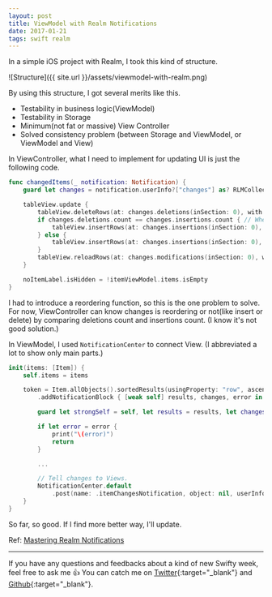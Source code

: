 ```yaml
---
layout: post
title: ViewModel with Realm Notifications
date: 2017-01-21
tags: swift realm
---
```


In a simple iOS project with Realm, I took this kind of structure.

![Structure]({{ site.url }}/assets/viewmodel-with-realm.png)

By using this structure, I got several merits like this.  

- Testability in business logic(ViewModel)  
- Testability in Storage
- Minimum(not fat or massive) View Controller  
- Solved consistency problem (between Storage and ViewModel, or ViewModel and View)

In ViewController, what I need to implement for updating UI is just the following code.

```swift
func changedItems(_ notification: Notification) {
    guard let changes = notification.userInfo?["changes"] as? RLMCollectionChange else { return }

    tableView.update {
        tableView.deleteRows(at: changes.deletions(inSection: 0), with: .left)
        if changes.deletions.count == changes.insertions.count { // When reordering items
            tableView.insertRows(at: changes.insertions(inSection: 0), with: .none)
        } else {
            tableView.insertRows(at: changes.insertions(inSection: 0), with: .left)
        }
        tableView.reloadRows(at: changes.modifications(inSection: 0), with: .none)
    }

    noItemLabel.isHidden = !itemViewModel.items.isEmpty
}
```

I had to introduce a reordering function, so this is the one problem to solve. For now, ViewController can know changes is reordering or not(like insert or delete) by comparing deletions count and insertions count. (I know it's not good solution.)

In ViewModel, I used `NotificationCenter` to connect View. (I abbreviated a lot to show only main parts.)

```swift
init(items: [Item]) {
    self.items = items

    token = Item.allObjects().sortedResults(usingProperty: "row", ascending: true)
        .addNotificationBlock { [weak self] results, changes, error in

        guard let strongSelf = self, let results = results, let changes = changes else { return }

        if let error = error {
            print("\(error)")
            return
        }

        ...

        // Tell changes to Views.
        NotificationCenter.default
            .post(name: .itemChangesNotification, object: nil, userInfo: ["changes": changes])
    }
}
```

So far, so good. If I find more better way, I'll update.

Ref: [Mastering Realm Notifications](https://realm.io/news/meetup-jp-simard-mastering-realm-notifications/?utm_source=feedburner&utm_medium=feed&utm_campaign=Feed%3A+realmio+%28Realm+News%29)

---

If you have any questions and feedbacks about a kind of new Swifty week, feel free to ask me :+1:
You can catch me on [Twitter](https://twitter.com/pixyzehn){:target="_blank"} and [Github](https://github.com/pixyzehn){:target="_blank"}.
